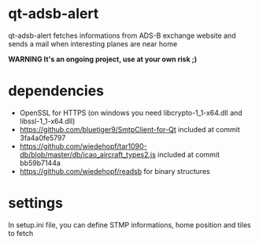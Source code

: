 # qt-adsb-alert

qt-adsb-alert fetches informations from ADS-B exchange website and sends a mail when interesting planes are near home 

**WARNING It's an ongoing project, use at your own risk ;)**

# dependencies

* OpenSSL for HTTPS (on windows you need libcrypto-1_1-x64.dll and libssl-1_1-x64.dll)
* https://github.com/bluetiger9/SmtpClient-for-Qt included at commit 3fa4a0fe5797
* https://github.com/wiedehopf/tar1090-db/blob/master/db/icao_aircraft_types2.js included at commit bb59b7144a
* https://github.com/wiedehopf/readsb for binary structures

# settings

In setup.ini file, you can define STMP informations, home position and tiles to fetch
